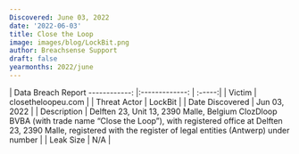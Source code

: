 ```yaml
---
Discovered: June 03, 2022
date: '2022-06-03'
title: Close the Loop
image: images/blog/LockBit.png
author: Breachsense Support
draft: false
yearmonths: 2022/june
---
```



| Data Breach Report
------------:   |:-------------:    | :-----:|
| Victim    | closetheloopeu.com      | 
| Threat Actor    | LockBit      | 
| Date Discovered    | Jun 03, 2022      | 
| Description    |  Delften 23, Unit 13, 2390 Malle, Belgium ClozDloop BVBA (with trade name “Close the Loop”), with registered office at Delften 23, 2390 Malle, registered with the register of legal entities (Antwerp) under number      | 
| Leak Size    | N/A      | 

